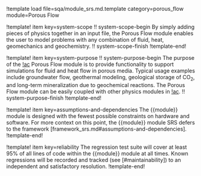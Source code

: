 !template load file=sqa/module_srs.md.template category=porous_flow module=Porous Flow

!template! item key=system-scope
!! system-scope-begin
By simply adding pieces of physics together in an input file, the Porous Flow module enables the user
to model problems with any combination of fluid, heat, geomechanics and geochemistry.
!! system-scope-finish
!template-end!

!template! item key=system-purpose
!! system-purpose-begin
The purpose of the [!ac](MOOSE) Porous Flow module is to provide functionality to support simulations
for fluid and heat flow in porous media. Typical usage examples include groundwater flow, geothermal
modeling, geological storage of $\text{CO}_2$, and long-term mineralization due to geochemical reactions.
The Porous Flow module can be easily coupled with other physics modules in [!ac](MOOSE).
!! system-purpose-finish
!template-end!

!template! item key=assumptions-and-dependencies
The {{module}} module is designed with the fewest possible constraints on hardware and software.
For more context on this point, the {{module}} module SRS defers to the framework
[framework_srs.md#assumptions-and-dependencies].
!template-end!

!template! item key=reliability
The regression test suite will cover at least 95% of all lines of code within the {{module}}
module at all times. Known regressions will be recorded and tracked (see [#maintainability]) to an
independent and satisfactory resolution.
!template-end!
